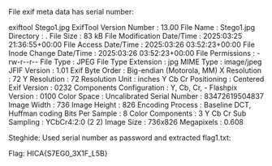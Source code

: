 File exif meta data has serial number: 

exiftool Stego1.jpg
ExifTool Version Number         : 13.00
File Name                       : Stego1.jpg
Directory                       : .
File Size                       : 83 kB
File Modification Date/Time     : 2025:03:25 21:36:55+00:00
File Access Date/Time           : 2025:03:26 03:52:23+00:00
File Inode Change Date/Time     : 2025:03:26 03:52:23+00:00
File Permissions                : -rw-r--r--
File Type                       : JPEG
File Type Extension             : jpg
MIME Type                       : image/jpeg
JFIF Version                    : 1.01
Exif Byte Order                 : Big-endian (Motorola, MM)
X Resolution                    : 72
Y Resolution                    : 72
Resolution Unit                 : inches
Y Cb Cr Positioning             : Centered
Exif Version                    : 0232
Components Configuration        : Y, Cb, Cr, -
Flashpix Version                : 0100
Color Space                     : Uncalibrated
Serial Number                   : 83472619504837
Image Width                     : 736
Image Height                    : 826
Encoding Process                : Baseline DCT, Huffman coding
Bits Per Sample                 : 8
Color Components                : 3
Y Cb Cr Sub Sampling            : YCbCr4:2:0 (2 2)
Image Size                      : 736x826
Megapixels                      : 0.608


Steghide: Used serial number as password and extracted flag1.txt:

Flag: HICA{S7EG0_3X1F_L5B}
